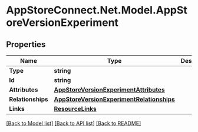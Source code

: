 # AppStoreConnect.Net.Model.AppStoreVersionExperiment

## Properties

Name | Type | Description | Notes
------------ | ------------- | ------------- | -------------
**Type** | **string** |  | 
**Id** | **string** |  | 
**Attributes** | [**AppStoreVersionExperimentAttributes**](AppStoreVersionExperimentAttributes.md) |  | [optional] 
**Relationships** | [**AppStoreVersionExperimentRelationships**](AppStoreVersionExperimentRelationships.md) |  | [optional] 
**Links** | [**ResourceLinks**](ResourceLinks.md) |  | [optional] 

[[Back to Model list]](../README.md#documentation-for-models) [[Back to API list]](../README.md#documentation-for-api-endpoints) [[Back to README]](../README.md)

